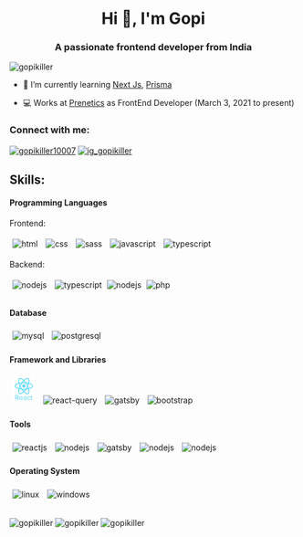<h1 align="center">Hi 👋, I'm Gopi</h1>
<h3 align="center">A passionate frontend developer from India</h3>

<p align="left"> <img src="https://komarev.com/ghpvc/?username=gopikiller&label=Profile%20views&color=0e75b6&style=flat" alt="gopikiller" /> </p>

- 🌱 I’m currently learning [Next Js](https://nextjs.org/), [Prisma](https://www.prisma.io/)

- 💻 Works at [Prenetics](https://www.prenetics.com/) as FrontEnd Developer (March 3, 2021 to present)

<h3 align="left">Connect with me:</h3>
<p align="left">
<a href="https://fb.com/gopikiller10007" target="blank"><img align="center" src="https://raw.githubusercontent.com/rahuldkjain/github-profile-readme-generator/master/src/images/icons/Social/facebook.svg" alt="gopikiller10007" height="30" width="40" /></a>
<a href="https://instagram.com/ig_gopikiller" target="blank"><img align="center" src="https://raw.githubusercontent.com/rahuldkjain/github-profile-readme-generator/master/src/images/icons/Social/instagram.svg" alt="ig_gopikiller" height="30" width="40" /></a>
</p>

<h2 align="left">Skills:</h2>

<h4>Programming Languages</h4>
<p>Frontend:</p>
<p align="left">
<img style="padding:5px;" src="https://cdn-icons-png.flaticon.com/512/888/888859.png" alt="html" width="40" height="40"/>
<img style="padding:5px;" src="https://cdn-icons-png.flaticon.com/512/5968/5968242.png" alt="css" width="40" height="40"/>
<img style="padding:5px;" src="https://cdn-icons-png.flaticon.com/512/5968/5968358.png" alt="sass" width="40" height="40"/>
<img style="padding:5px;" src="https://cdn-icons-png.flaticon.com/512/5968/5968292.png" alt="javascript" width="40" height="40"/>
<img style="padding:5px;" src="https://cdn-icons-png.flaticon.com/512/5968/5968381.png" alt="typescript" width="40" height="40"/>
</p>

<p>Backend:</p>
<p align="left">
<img style="padding:5px;" src="https://cdn-icons-png.flaticon.com/512/5968/5968322.png" alt="nodejs" width="40" height="40"/>
<img style="padding:5px;" src="https://cdn-icons-png.flaticon.com/512/5968/5968381.png" alt="typescript" width="40" height="40"/>
<img style="margin:0 0 12px 0;" src="https://www.atatus.com/images/devicon/icon-express.svg" alt="nodejs" width="75" height="22"/>
<img style="padding:5px;" src="https://cdn-icons-png.flaticon.com/512/5968/5968332.png" alt="php" width="40" height="40"/>
</p>

<h4>Database</h4>
<p align="left">
<img style="padding:5px;" src="https://cdn-icons-png.flaticon.com/512/919/919836.png" alt="mysql" width="40" height="40"/>
<img style="padding:5px;" src="https://cdn-icons-png.flaticon.com/512/5968/5968342.png" alt="postgresql" width="40" height="40"/>
</p>

<h4>Framework and Libraries</h4>
<p align="left">
<img style="padding:5px;" src="https://raw.githubusercontent.com/devicons/devicon/master/icons/react/react-original-wordmark.svg" alt="reactjs" width="40" height="40"/>
<img style="padding:5px;" src="https://react-query.tanstack.com/_next/static/images/emblem-light-628080660fddb35787ff6c77e97ca43e.svg" alt="react-query" width="40" height="40"/>
<img style="padding:5px;" src="https://www.vectorlogo.zone/logos/gatsbyjs/gatsbyjs-icon.svg" alt="gatsby" width="40" height="40"/>
<img style="padding:5px;" src="https://cdn-icons-png.flaticon.com/512/5968/5968672.png" alt="bootstrap" width="40" height="40"/>
</p>

<h4>Tools</h4>
<p align="left">
<img style="padding:5px;" src="https://upload.wikimedia.org/wikipedia/commons/thumb/9/9a/Visual_Studio_Code_1.35_icon.svg/512px-Visual_Studio_Code_1.35_icon.svg.png" alt="reactjs" width="40" height="40"/>
<img style="padding:5px;" src="https://miro.medium.com/max/512/1*fVBL9mtLJmHIH6YpU7WvHQ.png" alt="nodejs" width="40" height="40"/>
<img style="padding:5px;" src="https://cdn-icons-png.flaticon.com/512/1051/1051326.png" alt="gatsby" width="40" height="40"/>
<img style="padding:5px;" src="https://upload.wikimedia.org/wikipedia/commons/thumb/3/3f/Git_icon.svg/1024px-Git_icon.svg.png" alt="nodejs" width="40" height="40"/>
<img style="padding:5px;" src="https://cdn-icons-png.flaticon.com/512/2111/2111628.png" alt="nodejs" width="40" height="40"/>
</p>


<h4>Operating System</h4>
<p align="left">
<img style="padding:5px;" src="https://cdn-icons-png.flaticon.com/512/6124/6124995.png" alt="linux" width="40" height="40"/>
<img style="padding:5px;" src="https://cdn-icons-png.flaticon.com/512/226/226771.png" alt="windows" width="40" height="40"/>
</p>

<div>
<img style="margin:1em 0;" src="https://github-readme-stats.vercel.app/api?username=gopikiller&show_icons=true&locale=en" alt="gopikiller" />
<img src="https://github-readme-streak-stats.herokuapp.com/?user=gopikiller&" alt="gopikiller" />
<img style="margin:1em 0;" src="https://github-readme-stats.vercel.app/api/top-langs?username=gopikiller&show_icons=true&locale=en&layout=compact" alt="gopikiller" />
</div>
